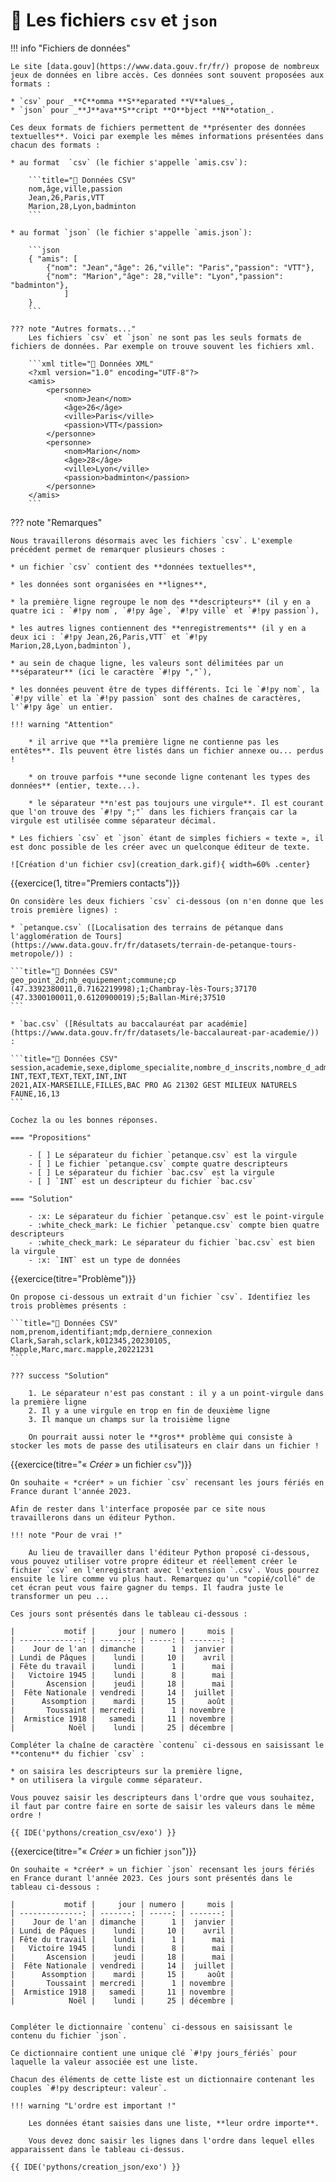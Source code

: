 # 📑 Les fichiers `csv` et `json`


!!! info "Fichiers de données"

    Le site [data.gouv](https://www.data.gouv.fr/fr/) propose de nombreux jeux de données en libre accès. Ces données sont souvent proposées aux formats : 

    * `csv` pour _**C**omma **S**eparated **V**alues_,
    * `json` pour _**J**ava**S**cript **O**bject **N**otation_.

    Ces deux formats de fichiers permettent de **présenter des données textuelles**. Voici par exemple les mêmes informations présentées dans chacun des formats :

    * au format  `csv` (le fichier s'appelle `amis.csv`):

        ```title="📑 Données CSV"
        nom,âge,ville,passion
        Jean,26,Paris,VTT
        Marion,28,Lyon,badminton
        ```

    * au format `json` (le fichier s'appelle `amis.json`):

        ```json
        { "amis": [
            {"nom": "Jean","âge": 26,"ville": "Paris","passion": "VTT"},
            {"nom": "Marion","âge": 28,"ville": "Lyon","passion": "badminton"},
                ]
        }
        ```

    ??? note "Autres formats..."
        Les fichiers `csv` et `json` ne sont pas les seuls formats de fichiers de données. Par exemple on trouve souvent les fichiers xml.

        ```xml title="📑 Données XML"
        <?xml version="1.0" encoding="UTF-8"?>
        <amis>
            <personne>
                <nom>Jean</nom>
                <âge>26</âge>
                <ville>Paris</ville>
                <passion>VTT</passion>
            </personne>
            <personne>
                <nom>Marion</nom>
                <âge>28</âge>
                <ville>Lyon</ville>
                <passion>badminton</passion>
            </personne>
        </amis>
        ```

??? note "Remarques"

    Nous travaillerons désormais avec les fichiers `csv`. L'exemple précédent permet de remarquer plusieurs choses :

    * un fichier `csv` contient des **données textuelles**,

    * les données sont organisées en **lignes**,

    * la première ligne regroupe le nom des **descripteurs** (il y en a quatre ici : `#!py nom`, `#!py âge`, `#!py ville` et `#!py passion`),

    * les autres lignes contiennent des **enregistrements** (il y en a deux ici : `#!py Jean,26,Paris,VTT` et `#!py Marion,28,Lyon,badminton`),

    * au sein de chaque ligne, les valeurs sont délimitées par un **séparateur** (ici le caractère `#!py ","`),

    * les données peuvent être de types différents. Ici le `#!py nom`, la `#!py ville` et la `#!py passion` sont des chaînes de caractères, l'`#!py âge` un entier.

    !!! warning "Attention"

        * il arrive que **la première ligne ne contienne pas les entêtes**. Ils peuvent être listés dans un fichier annexe ou... perdus !
        
        * on trouve parfois **une seconde ligne contenant les types des données** (entier, texte...).
        
        * le séparateur **n'est pas toujours une virgule**. Il est courant que l'on trouve des `#!py ";"` dans les fichiers français car la virgule est utilisée comme séparateur décimal.
    
    * Les fichiers `csv` et `json` étant de simples fichiers « texte », il est donc possible de les créer avec un quelconque éditeur de texte.
    
    ![Création d'un fichier csv](creation_dark.gif){ width=60% .center}

{{exercice(1, titre="Premiers contacts")}}

    On considère les deux fichiers `csv` ci-dessous (on n'en donne que les trois première lignes) :

    * `petanque.csv` ([Localisation des terrains de pétanque dans l'agglomération de Tours](https://www.data.gouv.fr/fr/datasets/terrain-de-petanque-tours-metropole/)) :

    ```title="📑 Données CSV"
    geo_point_2d;nb_equipement;commune;cp
    (47.3392380011,0.7162219998);1;Chambray-lès-Tours;37170
    (47.3300100011,0.6120900019);5;Ballan-Miré;37510
    ```
    
    * `bac.csv` ([Résultats au baccalauréat par académie](https://www.data.gouv.fr/fr/datasets/le-baccalaureat-par-academie/)) :

    ```title="📑 Données CSV"
    session,academie,sexe,diplome_specialite,nombre_d_inscrits,nombre_d_admis_totaux
    INT,TEXT,TEXT,TEXT,INT,INT
    2021,AIX-MARSEILLE,FILLES,BAC PRO AG 21302 GEST MILIEUX NATURELS FAUNE,16,13
    ```

    Cochez la ou les bonnes réponses.

    === "Propositions"
        
        - [ ] Le séparateur du fichier `petanque.csv` est la virgule
        - [ ] Le fichier `petanque.csv` compte quatre descripteurs
        - [ ] Le séparateur du fichier `bac.csv` est la virgule
        - [ ] `INT` est un descripteur du fichier `bac.csv`

    === "Solution"
        
        - :x: Le séparateur du fichier `petanque.csv` est le point-virgule
        - :white_check_mark: Le fichier `petanque.csv` compte bien quatre descripteurs
        - :white_check_mark: Le séparateur du fichier `bac.csv` est bien la virgule
        - :x: `INT` est un type de données

{{exercice(titre="Problème")}}

    On propose ci-dessous un extrait d'un fichier `csv`. Identifiez les trois problèmes présents :

    ```title="📑 Données CSV"
    nom,prenom,identifiant;mdp,derniere_connexion
    Clark,Sarah,sclark,k012345,20230105,
    Mapple,Marc,marc.mapple,20221231
    ```

    ??? success "Solution"

        1. Le séparateur n'est pas constant : il y a un point-virgule dans la première ligne
        2. Il y a une virgule en trop en fin de deuxième ligne
        3. Il manque un champs sur la troisième ligne

        On pourrait aussi noter le **gros** problème qui consiste à stocker les mots de passe des utilisateurs en clair dans un fichier !



{{exercice(titre="« *Créer* » un fichier `csv`")}}

    On souhaite « *créer* » un fichier `csv` recensant les jours fériés en France durant l'année 2023.
    
    Afin de rester dans l'interface proposée par ce site nous travaillerons dans un éditeur Python.

    !!! note "Pour de vrai !"

        Au lieu de travailler dans l'éditeur Python proposé ci-dessous, vous pouvez utiliser votre propre éditeur et réellement créer le fichier `csv` en l'enregistrant avec l'extension `.csv`. Vous pourrez ensuite le lire comme vu plus haut. Remarquez qu'un "copié/collé" de cet écran peut vous faire gagner du temps. Il faudra juste le transformer un peu ...

    Ces jours sont présentés dans le tableau ci-dessous :

    |           motif |     jour | numero |     mois |
    | --------------: | -------: | -----: | -------: |
    |    Jour de l'an | dimanche |      1 |  janvier |
    | Lundi de Pâques |    lundi |     10 |    avril |
    | Fête du travail |    lundi |      1 |      mai |
    |   Victoire 1945 |    lundi |      8 |      mai |
    |       Ascension |    jeudi |     18 |      mai |
    |  Fête Nationale | vendredi |     14 |  juillet |
    |      Assomption |    mardi |     15 |     août |
    |       Toussaint | mercredi |      1 | novembre |
    |  Armistice 1918 |   samedi |     11 | novembre |
    |            Noël |    lundi |     25 | décembre |

    Compléter la chaîne de caractère `contenu` ci-dessous en saisissant le **contenu** du fichier `csv` :

    * on saisira les descripteurs sur la première ligne,
    * on utilisera la virgule comme séparateur.

    Vous pouvez saisir les descripteurs dans l'ordre que vous souhaitez, il faut par contre faire en sorte de saisir les valeurs dans le même ordre !

    {{ IDE('pythons/creation_csv/exo') }}


{{exercice(titre="« *Créer* » un fichier `json`")}}

    On souhaite « *créer* » un fichier `json` recensant les jours fériés en France durant l'année 2023. Ces jours sont présentés dans le tableau ci-dessous :

    |           motif |     jour | numero |     mois |
    | --------------: | -------: | -----: | -------: |
    |    Jour de l'an | dimanche |      1 |  janvier |
    | Lundi de Pâques |    lundi |     10 |    avril |
    | Fête du travail |    lundi |      1 |      mai |
    |   Victoire 1945 |    lundi |      8 |      mai |
    |       Ascension |    jeudi |     18 |      mai |
    |  Fête Nationale | vendredi |     14 |  juillet |
    |      Assomption |    mardi |     15 |     août |
    |       Toussaint | mercredi |      1 | novembre |
    |  Armistice 1918 |   samedi |     11 | novembre |
    |            Noël |    lundi |     25 | décembre |


    Compléter le dictionnaire `contenu` ci-dessous en saisissant le contenu du fichier `json`.
    
    Ce dictionnaire contient une unique clé `#!py jours_fériés` pour laquelle la valeur associée est une liste.

    Chacun des éléments de cette liste est un dictionnaire contenant les couples `#!py descripteur: valeur`.

    !!! warning "L'ordre est important !"

        Les données étant saisies dans une liste, **leur ordre importe**.
        
        Vous devez donc saisir les lignes dans l'ordre dans lequel elles apparaissent dans le tableau ci-dessus. 

    {{ IDE('pythons/creation_json/exo') }}
